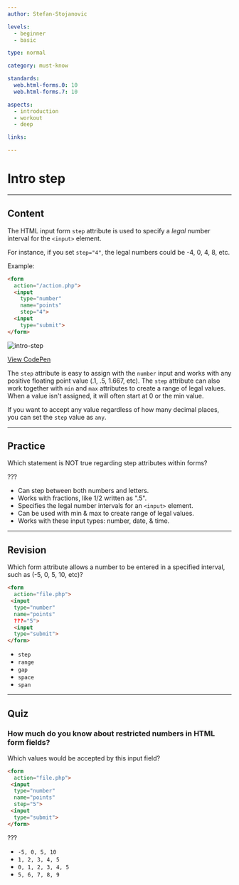 ```yaml
---
author: Stefan-Stojanovic

levels:
  - beginner
  - basic

type: normal

category: must-know

standards:
  web.html-forms.0: 10
  web.html-forms.7: 10

aspects:
  - introduction
  - workout
  - deep

links:

---
```

# Intro step
---
## Content

The HTML input form `step` attribute is used to specify a *legal* number interval for the `<input>` element.

For instance, if you set `step="4"`, the legal numbers could be -4, 0, 4, 8, etc.

Example:
```html
<form
  action="/action.php">
  <input
    type="number"
    name="points"
    step="4">
  <input
    type="submit">
</form>
```

![intro-step](https://img.enkipro.com/cc1bb9c85cb7b73dfaf631e4d117f3b1.png)

[View CodePen](https://codepen.io/enkidevs/pen/gKZKKK)

The `step` attribute is easy to assign with the `number` input and works with any positive floating point value (.1, .5, 1.667, etc). The `step` attribute can also work together with `min` and `max` attributes to create a range of legal values. When a value isn't assigned, it will often start at 0 or the min value.

If you want to accept any value regardless of how many decimal places, you can set the `step` value as `any`.

---
## Practice

Which statement is NOT true regarding step attributes within forms?

???

* Can step between both numbers and letters.
* Works with fractions, like 1/2 written as ".5".
* Specifies the legal number intervals for an `<input>` element.
* Can be used with min & max to create range of legal values.
* Works with these input types: number, date, & time.

---
## Revision

Which form attribute allows a number to be entered in a specified interval, such as (-5, 0, 5, 10, etc)?

```html
<form
  action="file.php">
 <input
  type="number"
  name="points"
  ???="5">
  <input
  type="submit">
</form>
```

* `step`
* `range`
* `gap`
* `space`
* `span`

---
## Quiz

### How much do you know about restricted numbers in HTML form fields?

Which values would be accepted by this input field?

```html
<form
  action="file.php">
 <input
  type="number"
  name="points"
  step="5">
 <input
  type="submit">
</form>
```

???

* `-5, 0, 5, 10`
* `1, 2, 3, 4, 5`
* `0, 1, 2, 3, 4, 5`
* `5, 6, 7, 8, 9`
